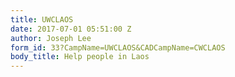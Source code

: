 ```yaml
---
title: UWCLAOS
date: 2017-07-01 05:51:00 Z
author: Joseph Lee
form_id: 33?CampName=UWCLAOS&CADCampName=CWCLAOS
body_title: Help people in Laos
---
```


